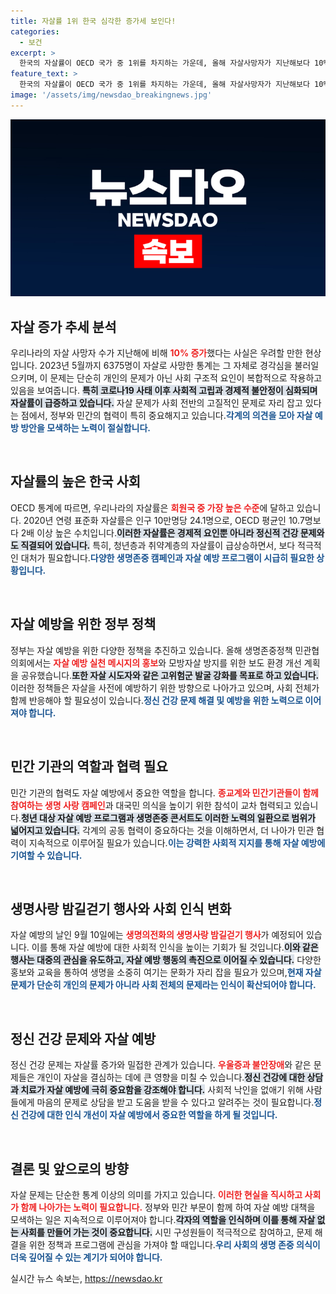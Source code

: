 ```yaml
---
title: 자살률 1위 한국 심각한 증가세 보인다!
categories:
  - 보건
excerpt: >
  한국의 자살률이 OECD 국가 중 1위를 차지하는 가운데, 올해 자살사망자가 지난해보다 10% 증가한 6375명에 달했습니다. 정부는 이를 심각히 우려하며 자살 예방을 위한 다양한 대책과 민관 협력 방안을 모색하고 있습니다.
feature_text: >
  한국의 자살률이 OECD 국가 중 1위를 차지하는 가운데, 올해 자살사망자가 지난해보다 10% 증가한 6375명에 달했습니다. 정부는 이를 심각히 우려하며 자살 예방을 위한 다양한 대책과 민관 협력 방안을 모색하고 있습니다.
image: '/assets/img/newsdao_breakingnews.jpg'
---
```


<p><img src="/assets/img/newsdao_breakingnews.jpg" alt="pcversion 속보" /></p>

<h2 data-ke-size="size26">자살 증가 추세 분석</h2>  

<p data-ke-size="size16">우리나라의 자살 사망자 수가 지난해에 비해 <b><span style="color: #ee2323;">10% 증가</span></b>했다는 사실은 우려할 만한 현상입니다. 2023년 5월까지 6375명이 자살로 사망한 통계는 그 자체로 경각심을 불러일으키며, 이 문제는 단순히 개인의 문제가 아닌 사회 구조적 요인이 복합적으로 작용하고 있음을 보여줍니다. <b><span style="background-color: #21538527;">특히 코로나19 사태 이후 사회적 고립과 경제적 불안정이 심화되며 자살률이 급증하고 있습니다.</span></b> 자살 문제가 사회 전반의 고질적인 문제로 자리 잡고 있다는 점에서, 정부와 민간의 협력이 특히 중요해지고 있습니다.<b><span style="color: #1a5490;">각계의 의견을 모아 자살 예방 방안을 모색하는 노력이 절실합니다.</span></b></p>

<p data-ke-size="size16">&nbsp;</p>

<h2 data-ke-size="size26">자살률의 높은 한국 사회</h2>  

<p data-ke-size="size16">OECD 통계에 따르면, 우리나라의 자살률은 <b><span style="color: #ee2323;">회원국 중 가장 높은 수준</span></b>에 달하고 있습니다. 2020년 연령 표준화 자살률은 인구 10만명당 24.1명으로, OECD 평균인 10.7명보다 2배 이상 높은 수치입니다.<b><span style="background-color: #21538527;">이러한 자살률은 경제적 요인뿐 아니라 정신적 건강 문제와도 직결되어 있습니다.</span></b> 특히, 청년층과 취약계층의 자살률이 급상승하면서, 보다 적극적인 대처가 필요합니다.<b><span style="color: #1a5490;">다양한 생명존중 캠페인과 자살 예방 프로그램이 시급히 필요한 상황입니다.</span></b></p>

<p data-ke-size="size16">&nbsp;</p>

<h2 data-ke-size="size26">자살 예방을 위한 정부 정책</h2>  

<p data-ke-size="size16">정부는 자살 예방을 위한 다양한 정책을 추진하고 있습니다. 올해 생명존중정책 민관협의회에서는 <b><span style="color: #ee2323;">자살 예방 실천 메시지의 홍보</span></b>와 모방자살 방지를 위한 보도 환경 개선 계획을 공유했습니다.<b><span style="background-color: #21538527;">또한 자살 시도자와 같은 고위험군 발굴 강화를 목표로 하고 있습니다.</span></b> 이러한 정책들은 자살을 사전에 예방하기 위한 방향으로 나아가고 있으며, 사회 전체가 함께 반응해야 할 필요성이 있습니다.<b><span style="color: #1a5490;">정신 건강 문제 해결 및 예방을 위한 노력으로 이어져야 합니다.</span></b></p>

<p data-ke-size="size16">&nbsp;</p>

<h2 data-ke-size="size26">민간 기관의 역할과 협력 필요</h2>  

<p data-ke-size="size16">민간 기관의 협력도 자살 예방에서 중요한 역할을 합니다. <b><span style="color: #ee2323;">종교계와 민간기관들이 함께 참여하는 생명 사랑 캠페인</span></b>과 대국민 의식을 높이기 위한 참석이 교차 협력되고 있습니다.<b><span style="background-color: #21538527;">청년 대상 자살 예방 프로그램과 생명존중 콘서트도 이러한 노력의 일환으로 범위가 넓어지고 있습니다.</span></b> 각계의 공동 협력이 중요하다는 것을 이해하면서, 더 나아가 민관 협력이 지속적으로 이루어질 필요가 있습니다.<b><span style="color: #1a5490;">이는 강력한 사회적 지지를 통해 자살 예방에 기여할 수 있습니다.</span></b></p>

<p data-ke-size="size16">&nbsp;</p>

<h2 data-ke-size="size26">생명사랑 밤길걷기 행사와 사회 인식 변화</h2>  

<p data-ke-size="size16">자살 예방의 날인 9월 10일에는 <b><span style="color: #ee2323;">생명의전화의 생명사랑 밤길걷기 행사</span></b>가 예정되어 있습니다. 이를 통해 자살 예방에 대한 사회적 인식을 높이는 기회가 될 것입니다.<b><span style="background-color: #21538527;">이와 같은 행사는 대중의 관심을 유도하고, 자살 예방 행동의 촉진으로 이어질 수 있습니다.</span></b> 다양한 홍보와 교육을 통하여 생명을 소중히 여기는 문화가 자리 잡을 필요가 있으며,<b><span style="color: #1a5490;">현재 자살 문제가 단순히 개인의 문제가 아니라 사회 전체의 문제라는 인식이 확산되어야 합니다.</span></b></p>

<p data-ke-size="size16">&nbsp;</p>

<h2 data-ke-size="size26">정신 건강 문제와 자살 예방</h2>  

<p data-ke-size="size16">정신 건강 문제는 자살률 증가와 밀접한 관계가 있습니다. <b><span style="color: #ee2323;">우울증과 불안장애</span></b>와 같은 문제들은 개인이 자살을 결심하는 데에 큰 영향을 미칠 수 있습니다.<b><span style="background-color: #21538527;">정신 건강에 대한 상담과 치료가 자살 예방에 극히 중요함을 강조해야 합니다.</span></b> 사회적 낙인을 없애기 위해 사람들에게 마음의 문제로 상담을 받고 도움을 받을 수 있다고 알려주는 것이 필요합니다.<b><span style="color: #1a5490;">정신 건강에 대한 인식 개선이 자살 예방에서 중요한 역할을 하게 될 것입니다.</span></b></p>

<p data-ke-size="size16">&nbsp;</p>

<h2 data-ke-size="size26">결론 및 앞으로의 방향</h2>  

<p data-ke-size="size16">자살 문제는 단순한 통계 이상의 의미를 가지고 있습니다. <b><span style="color: #ee2323;">이러한 현실을 직시하고 사회가 함께 나아가는 노력이 필요합니다.</span></b> 정부와 민간 부문이 함께 하여 자살 예방 대책을 모색하는 일은 지속적으로 이루어져야 합니다.<b><span style="background-color: #21538527;">각자의 역할을 인식하며 이를 통해 자살 없는 사회를 만들어 가는 것이 중요합니다.</span></b> 시민 구성원들이 적극적으로 참여하고, 문제 해결을 위한 정책과 프로그램에 관심을 가져야 할 때입니다.<b><span style="color: #1a5490;">우리 사회의 생명 존중 의식이 더욱 깊어질 수 있는 계기가 되어야 합니다.</span></b></p>
실시간 뉴스 속보는, <a href="https://newsdao.kr" rel="dofollow">https://newsdao.kr</a>


